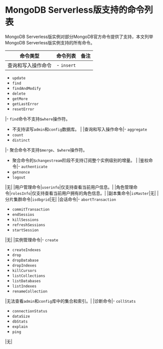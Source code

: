 # MongoDB Serverless版支持的命令列表

MongoDB Serverless版实例对部分MongoDB官方命令提供了支持，本文列举MongoDB Serverless版实例支持的所有命令。

|命令类型|命令列表|备注|
|----|----|--|
|查询和写入操作命令|-   `insert`
-   `update`
-   `find`
-   `findAndModify`
-   `delete`
-   `getMore`
-   `getLastError`
-   `resetError`

|-   `find`命令不支持`$where`操作符。
-   不支持读写`admin`和`config`数据库。 |
|查询和写入操作命令|-   `aggregate`
-   `count`
-   `distinct`

|-   聚合命令不支持`$merge`、`$where`操作符。
-   聚合命令的`$changestream`阶段不支持订阅整个实例级别的增量。 |
|鉴权命令|-   `authenticate`
-   `getnonce`
-   `logout`

|无|
|用户管理命令|`userinfo`|仅支持查看当前用户信息。|
|角色管理命令|`rolesInfo`|仅支持查看当前用户拥有的角色信息。|
|副本集命令|`isMaster`|无|
|分片集群命令|`isdbgrid`|无|
|会话命令|-   `abortTransaction`
-   `commitTransaction`
-   `endSessios`
-   `killSessions`
-   `refreshSessions`
-   `startSession`

|无|
|实例管理命令|-   `create`
-   `createIndexes`
-   `drop`
-   `dropDatabase`
-   `dropIndexes`
-   `killCursors`
-   `listCollections`
-   `listDatabases`
-   `listIndexes`
-   `renameCollection`

|无法查看`admin`和`config`库中的集合和索引。|
|诊断命令|-   `collStats`
-   `connectionStatus`
-   `dataSize`
-   `dbStats`
-   `explain`
-   `ping`

|无|

